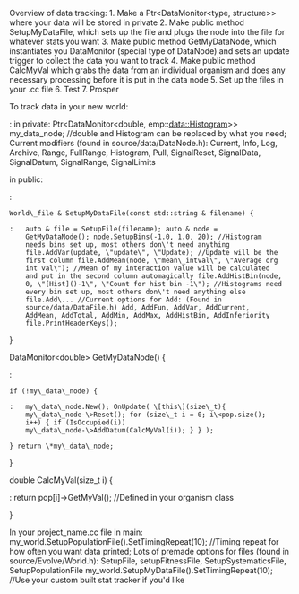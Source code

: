 Overview of data tracking: 1. Make a Ptr\<DataMonitor\<type,
structure\>\> where your data will be stored in private 2. Make public
method SetupMyDataFile, which sets up the file and plugs the node into
the file for whatever stats you want 3. Make public method
GetMyDataNode, which instantiates you DataMonitor (special type of
DataNode) and sets an update trigger to collect the data you want to
track 4. Make public method CalcMyVal which grabs the data from an
individual organism and does any necessary processing before it is put
in the data node 5. Set up the files in your .cc file 6. Test 7. Prosper

To track data in your new world:

:   in private: Ptr\<DataMonitor\<double, emp::<data::Histogram>\>\>
    my\_data\_node; //double and Histogram can be replaced by what you
    need; Current modifiers (found in source/data/DataNode.h): Current,
    Info, Log, Archive, Range, FullRange, Histogram, Pull, SignalReset,
    SignalData, SignalDatum, SignalRange, SignalLimits

in public:

:   

    World\_file & SetupMyDataFile(const std::string & filename) {

    :   auto & file = SetupFile(filename); auto & node =
        GetMyDataNode(); node.SetupBins(-1.0, 1.0, 20); //Histogram
        needs bins set up, most others don\'t need anything
        file.AddVar(update, \"update\", \"Update); //Update will be the
        first column file.AddMean(node, \"mean\_intval\", \"Average org
        int val\"); //Mean of my interaction value will be calculated
        and put in the second column automagically file.AddHistBin(node,
        0, \"[Hist]()-1\", \"Count for hist bin -1\"); //Histograms need
        every bin set up, most others don\'t need anything else
        file.Add\... //Current options for Add: (Found in
        source/data/DataFile.h) Add, AddFun, AddVar, AddCurrent,
        AddMean, AddTotal, AddMin, AddMax, AddHistBin, AddInferiority
        file.PrintHeaderKeys();

}

DataMonitor\<double\> GetMyDataNode() {

:   

    if (!my\_data\_node) {

    :   my\_data\_node.New(); OnUpdate( \[this\](size\_t){
        my\_data\_node-\>Reset(); for (size\_t i = 0; i\<pop.size();
        i++) { if (IsOccupied(i))
        my\_data\_node-\>AddDatum(CalcMyVal(i)); } } );

    } return \*my\_data\_node;

}

double CalcMyVal(size\_t i) {

:   return pop\[i\]-\>GetMyVal(); //Defined in your organism class

}

In your project\_name.cc file in main:
my\_world.SetupPopulationFile().SetTimingRepeat(10); //Timing repeat for
how often you want data printed; Lots of premade options for files
(found in source/Evolve/World.h): SetupFile, setupFitnessFile,
SetupSystematicsFile, SetupPopulationFile
my\_world.SetupMyDataFile().SetTimingRepeat(10); //Use your custom built
stat tracker if you\'d like
